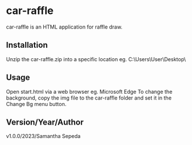 # car-raffle

car-raffle is an HTML application for raffle draw.

## Installation

Unzip the car-raffle.zip into a specific location eg. C:\Users\User\Desktop\

## Usage

Open start.html via a web browser eg. Microsoft Edge
To change the background, copy the img file to the car-raffle folder and set it in the Change Bg menu button.

## Version/Year/Author

v1.0.0/2023/Samantha Sepeda
